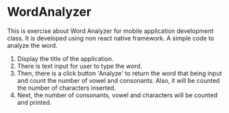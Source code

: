 # WordAnalyzer

This is exercise about Word Analyzer for mobile application development class. It is developed using non react native framework.
A simple code to analyze the word. 

1. Display the title of the application.
2. There is text input for user to type the word. 
3. Then, there is a click button 'Analyze' to return the word that being input and count the number of vowel and consonants. Also, it will be counted the number of characters inserted. 
4. Next, the number of consonants, vowel and characters will be counted and printed. 


